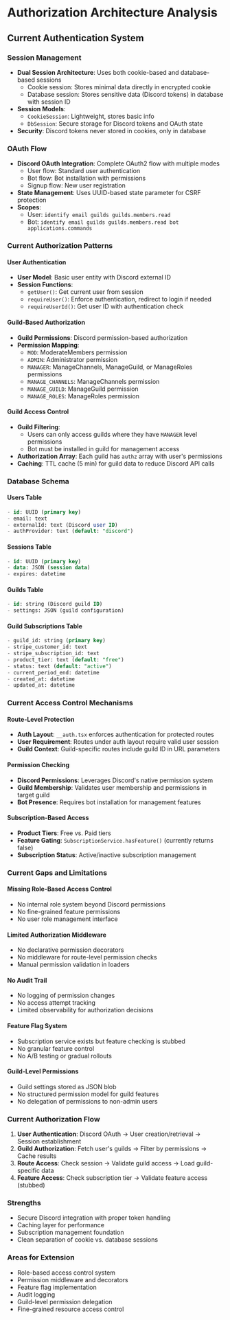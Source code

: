 # Authorization Architecture Analysis

## Current Authentication System

### Session Management

- **Dual Session Architecture**: Uses both cookie-based and database-based sessions
  - Cookie session: Stores minimal data directly in encrypted cookie
  - Database session: Stores sensitive data (Discord tokens) in database with session ID
- **Session Models**:
  - `CookieSession`: Lightweight, stores basic info
  - `DbSession`: Secure storage for Discord tokens and OAuth state
- **Security**: Discord tokens never stored in cookies, only in database

### OAuth Flow

- **Discord OAuth Integration**: Complete OAuth2 flow with multiple modes
  - User flow: Standard user authentication
  - Bot flow: Bot installation with permissions
  - Signup flow: New user registration
- **State Management**: Uses UUID-based state parameter for CSRF protection
- **Scopes**:
  - User: `identify email guilds guilds.members.read`
  - Bot: `identify email guilds guilds.members.read bot applications.commands`

### Current Authorization Patterns

#### User Authentication

- **User Model**: Basic user entity with Discord external ID
- **Session Functions**:
  - `getUser()`: Get current user from session
  - `requireUser()`: Enforce authentication, redirect to login if needed
  - `requireUserId()`: Get user ID with authentication check

#### Guild-Based Authorization

- **Guild Permissions**: Discord permission-based authorization
- **Permission Mapping**:
  - `MOD`: ModerateMembers permission
  - `ADMIN`: Administrator permission
  - `MANAGER`: ManageChannels, ManageGuild, or ManageRoles permissions
  - `MANAGE_CHANNELS`: ManageChannels permission
  - `MANAGE_GUILD`: ManageGuild permission
  - `MANAGE_ROLES`: ManageRoles permission

#### Guild Access Control

- **Guild Filtering**:
  - Users can only access guilds where they have `MANAGER` level permissions
  - Bot must be installed in guild for management access
- **Authorization Array**: Each guild has `authz` array with user's permissions
- **Caching**: TTL cache (5 min) for guild data to reduce Discord API calls

### Database Schema

#### Users Table

```sql
- id: UUID (primary key)
- email: text
- externalId: text (Discord user ID)
- authProvider: text (default: "discord")
```

#### Sessions Table

```sql
- id: UUID (primary key)
- data: JSON (session data)
- expires: datetime
```

#### Guilds Table

```sql
- id: string (Discord guild ID)
- settings: JSON (guild configuration)
```

#### Guild Subscriptions Table

```sql
- guild_id: string (primary key)
- stripe_customer_id: text
- stripe_subscription_id: text
- product_tier: text (default: "free")
- status: text (default: "active")
- current_period_end: datetime
- created_at: datetime
- updated_at: datetime
```

### Current Access Control Mechanisms

#### Route-Level Protection

- **Auth Layout**: `__auth.tsx` enforces authentication for protected routes
- **User Requirement**: Routes under auth layout require valid user session
- **Guild Context**: Guild-specific routes include guild ID in URL parameters

#### Permission Checking

- **Discord Permissions**: Leverages Discord's native permission system
- **Guild Membership**: Validates user membership and permissions in target guild
- **Bot Presence**: Requires bot installation for management features

#### Subscription-Based Access

- **Product Tiers**: Free vs. Paid tiers
- **Feature Gating**: `SubscriptionService.hasFeature()` (currently returns false)
- **Subscription Status**: Active/inactive subscription management

### Current Gaps and Limitations

#### Missing Role-Based Access Control

- No internal role system beyond Discord permissions
- No fine-grained feature permissions
- No user role management interface

#### Limited Authorization Middleware

- No declarative permission decorators
- No middleware for route-level permission checks
- Manual permission validation in loaders

#### No Audit Trail

- No logging of permission changes
- No access attempt tracking
- Limited observability for authorization decisions

#### Feature Flag System

- Subscription service exists but feature checking is stubbed
- No granular feature control
- No A/B testing or gradual rollouts

#### Guild-Level Permissions

- Guild settings stored as JSON blob
- No structured permission model for guild features
- No delegation of permissions to non-admin users

### Current Authorization Flow

1. **User Authentication**: Discord OAuth → User creation/retrieval → Session establishment
2. **Guild Authorization**: Fetch user's guilds → Filter by permissions → Cache results
3. **Route Access**: Check session → Validate guild access → Load guild-specific data
4. **Feature Access**: Check subscription tier → Validate feature access (stubbed)

### Strengths

- Secure Discord integration with proper token handling
- Caching layer for performance
- Subscription management foundation
- Clean separation of cookie vs. database sessions

### Areas for Extension

- Role-based access control system
- Permission middleware and decorators
- Feature flag implementation
- Audit logging
- Guild-level permission delegation
- Fine-grained resource access control

